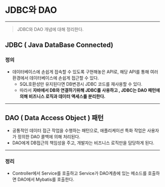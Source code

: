 # JDBC와  DAO

---

>JDBC와 DAO 개념에 대해 정리한다. 

## JDBC ( Java DataBase Connected)

### 정의

- 데이터베이스에 손쉽게 접속할 수 있도록 구현해놓은 API로, 해당 API를 통해 여러 환경에서 데이터베이스에 손쉽게 접근할 수 있다. 
  - SQL호환성만 유지된다면 DB변경시 JDBC 코드를 재사용할 수 있다. 
  - 따라서 **자바에서 DB와 연결하기위해 JDBC를 사용하고 , JDBC는 DAO 패턴에 의해 비즈니스 로직과 데이터 액세스를 분리한다.** 

---

## DAO ( Data Access Object ) 패턴 

- 공통적인 데이터 접근 작업을 수행하는 패턴으로, 애플리케이션 특화 작업은 사용자가 정의한 DAO 콜백에 의해 처리된다. 
- DAO에게 DB접근의 책임성을 주고, 개발자는 비즈니스 로직만을 담당하게 된다. 

---

### 정리

- Controller에서 Service를 호출하고 Service가 DAO계층에 있는 메소드를 호출하면 DAO에서 Mybatis를 호출한다.